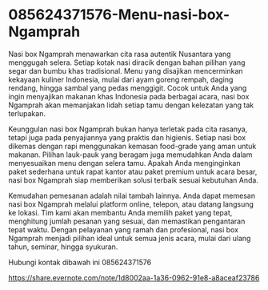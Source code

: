 # 085624371576-Menu-nasi-box-Ngamprah
Nasi box Ngamprah menawarkan cita rasa autentik Nusantara yang menggugah selera. Setiap kotak nasi diracik dengan bahan pilihan yang segar dan bumbu khas tradisional. Menu yang disajikan mencerminkan kekayaan kuliner Indonesia, mulai dari ayam goreng rempah, daging rendang, hingga sambal yang pedas menggigit. Cocok untuk Anda yang ingin menyajikan makanan khas Indonesia pada berbagai acara, nasi box Ngamprah akan memanjakan lidah setiap tamu dengan kelezatan yang tak terlupakan.

Keunggulan nasi box Ngamprah bukan hanya terletak pada cita rasanya, tetapi juga pada penyajiannya yang praktis dan higienis. Setiap nasi box dikemas dengan rapi menggunakan kemasan food-grade yang aman untuk makanan. Pilihan lauk-pauk yang beragam juga memudahkan Anda dalam menyesuaikan menu dengan selera tamu. Apakah Anda menginginkan paket sederhana untuk rapat kantor atau paket premium untuk acara besar, nasi box Ngamprah siap memberikan solusi terbaik sesuai kebutuhan Anda.

Kemudahan pemesanan adalah nilai tambah lainnya. Anda dapat memesan nasi box Ngamprah melalui platform online, telepon, atau datang langsung ke lokasi. Tim kami akan membantu Anda memilih paket yang tepat, menghitung jumlah pesanan yang sesuai, dan memastikan pengantaran tepat waktu. Dengan pelayanan yang ramah dan profesional, nasi box Ngamprah menjadi pilihan ideal untuk semua jenis acara, mulai dari ulang tahun, seminar, hingga syukuran.

Hubungi kontak dibawah ini
085624371576

https://share.evernote.com/note/1d8002aa-1a36-0962-91e8-a8aceaf23786

